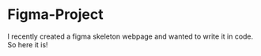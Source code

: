 # Figma-Project
I recently created a figma skeleton webpage and wanted to write it in code. So here it is!
